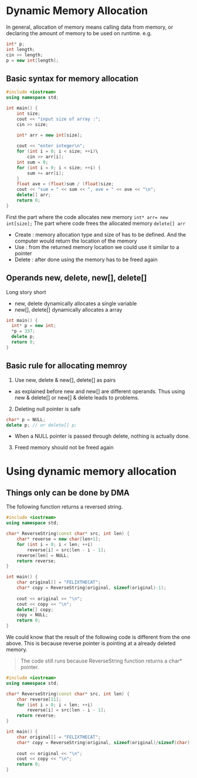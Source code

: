 # Dynamic Memory Allocation
In general, allocation of memory means calling data from memory, or declaring the amount of memory to be used on runtime.
e.g.
```cpp
int* p;
int length;
cin >> length;
p = new int[length];
```

## Basic syntax for memory allocation
```cpp
#include <iostream>
using namespace std;

int main() {
	int size;
	cout << "input size of array :";
	cin >> size;
	
	int* arr = new int[size];

	cout << "enter integer\n";
	for (int i = 0; i < size; ++i)\
		cin >> arr[i];
	int sum = 0;
	for (int i = 0; i < size; ++i) {
		sum += arr[i];
	}
	float ave = (float)sum / (float)size;
	cout << "sum = " << sum << ", ave = " << ave << "\n";
	delete[] arr;
	return 0;
}
```

First the part where the code allocates new memory
`int* arr= new int[size];`
The part where code frees the allocated memory
`delete[] arr`

- Create : memory allocation type and size of has to be defined. And the computer would return the location of the memory
- Use : from the returned memory location we could use it similar to a pointer
- Delete : after done using the memory has to be freed again

## Operands new, delete, new[], delete[]
Long story short
- new, delete dynamically allocates a single variable
- new[], delete[] dynamically allocates a array
```cpp
int main() {
  int* p = new int;
  *p = 337;
  delete p;
  return 0;
}
```

## Basic rule for allocating memroy
1. Use new, delete & new[], delete[] as pairs
  - as explained before new and new[] are different operands. Thus using new & delete[] or new[] & delete leads to problems.
2. Deleting null pointer is safe
  ```cpp
  char* p = NULL;
  delete p; // or delete[] p;
  ```
  - When a NULL pointer is passed through delete, nothing is actually done. 
3. Freed memory should not be freed again

# Using dynamic memory allocation
## Things only can be done by DMA
The following function returns a reversed string.
```cpp
#include <iostream>
using namespace std;

char* ReverseString(const char* src, int len) {
	char* reverse = new char[len+1];
	for (int i = 0; i < len; ++i)
		reverse[i] = src[len - i - 1];
	reverse[len] = NULL;
	return reverse;
}

int main() {
	char original[] = "FELIXTHECAT";
	char* copy = ReverseString(original, sizeof(original)-1);
	
	cout << original << "\n";
	cout << copy << "\n";
	delete[] copy;
	copy = NULL;
	return 0;
}
```
We could know that the result of the following code is different from the one above. This is because reverse pointer is pointing at a already deleted memory.
> The code still runs because ReverseString function returns a char* pointer. 
```cpp
#include <iostream>
using namespace std;

char* ReverseString(const char* src, int len) {
	char reverse[11];
	for (int i = 0; i < len; ++i)
		reverse[i] = src[len - i - 1];
	return reverse;
}

int main() {
	char original[] = "FELIXTHECAT";
	char* copy = ReverseString(original, sizeof(original)/sizeof(char)-1);
	
	cout << original << "\n";
	cout << copy << "\n";
	return 0;
}
```

